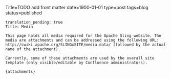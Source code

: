 Title=TODO add front matter 
date=1900-01-01
type=post
tags=blog
status=published
~~~~~~
translation_pending: true
Title: Media

This page holds all media required for the Apache Sling website. The media are attachments and can be addressed using the following URL: http://cwiki.apache.org/SLINGxSITE/media.data/ (followed by the actual name of the attachment).

Currently, some of these attachments are used by the overall site template (only visible/editable by Confluence administrators).

{attachments}
